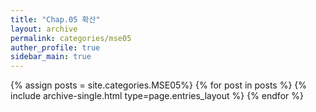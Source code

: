 ```yaml
---
title: "Chap.05 확산"
layout: archive
permalink: categories/mse05
auther_profile: true
sidebar_main: true
---
```


{% assign posts = site.categories.MSE05%}
{% for post in posts %} {% include archive-single.html type=page.entries_layout %} {% endfor %}
